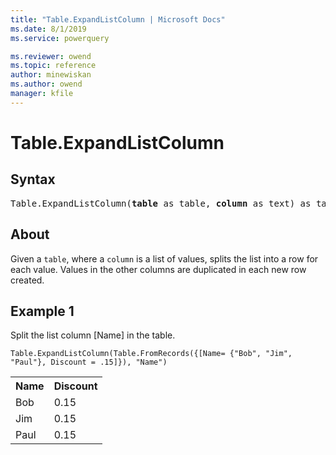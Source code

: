 ```yaml
---
title: "Table.ExpandListColumn | Microsoft Docs"
ms.date: 8/1/2019
ms.service: powerquery

ms.reviewer: owend
ms.topic: reference
author: minewiskan
ms.author: owend
manager: kfile
---
```

# Table.ExpandListColumn

## Syntax

<pre>
Table.ExpandListColumn(<b>table</b> as table, <b>column</b> as text) as table
</pre>
  
## About  
Given a `table`, where a `column` is a list of values, splits the list into a row for each value. Values in the other columns are duplicated in each new row created.

## Example 1
Split the list column [Name] in the table.

```powerquery-m
Table.ExpandListColumn(Table.FromRecords({[Name= {"Bob", "Jim", "Paul"}, Discount = .15]}), "Name")
```

<table> <tr> <th>Name</th> <th>Discount</th> </tr> <tr> <td>Bob</td> <td>0.15</td> </tr> <tr> <td>Jim</td> <td>0.15</td> </tr> <tr> <td>Paul</td> <td>0.15</td> </tr> </table>
